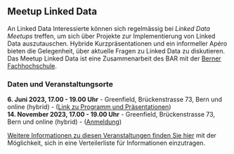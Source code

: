## Meetup Linked Data

An Linked Data Interessierte können sich regelmässig bei *Linked Data Meetups* treffen, um sich über Projekte zur Implementierung von Linked Data auszutauschen. Hybride Kurzpräsentationen und ein informeller Apéro bieten die Gelegenheit, über aktuelle Fragen zu Linked Data zu diskutieren. Das Meetup Linked Data ist eine Zusammenarbeit des BAR mit der [Berner Fachhochschule](https://www.bfh.ch/de/themen/linked-data-meetup/).

### Daten und Veranstaltungsorte

**6. Juni 2023, 17.00 - 19.00 Uhr** - Greenfield, Brückenstrasse 73, Bern und online (hybrid) - ([Link zu Programm und Präsentationen](https://www.bfh.ch/wirtschaft/de/aktuell/fachveranstaltungen/linked-data-meetup-1-23/))   
**14. November 2023, 17.00 - 19.00 Uhr** - Greenfield, Brückenstrasse 73, Bern und online (hybrid) - ([Anmeldung](https://www.bfh.ch/wirtschaft/de/aktuell/fachveranstaltungen/linked-data-meetup-2-23/))

[Weitere Informationen zu diesen Veranstaltungen finden Sie hier](https://www.bfh.ch/wirtschaft/de/themen/linked-data-meetup/) mit der Möglichkeit, sich in eine Verteilerliste für Informationen einzutragen.